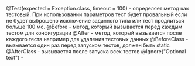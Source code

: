 @Test(expected = Exception.class, timeout = 100) - определяет метод как тестовый. При использовании параметров тест будет провальный если не будет выброшено исключение заданного типа или тест продлиться больше 100 мс.
@Before - метод, который вызывается перед каждым тестом для конфигурации
@After - метод, который вызывается после каждого теста например для удаления тестовых данных
@BeforeClass - вызывается один раз перед запуском тестов, должен быть static
@AfterClass - вызывается после запуска всех тестов
@Ignore("Optional text") - 